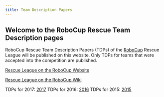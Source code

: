 ```yaml
---
title: Team Description Papers
---
```

## Welcome to the RoboCup Rescue Team Description pages

RoboCup Rescue Team Description Papers (TDPs) of the [RoboCup](http://robocup.org/) Rescue League will be published on this website. 
Only TDPs for teams that were accepted into the competition are published.

[Rescue League on the RoboCup Website](http://robocup.org/leagues/10)

[Rescue League on the RoboCup Wiki](http://wiki.robocup.org/Robot_League)

TDPs for 2017: [2017](2017/)
TDPs for 2016: [2016](2016/)
TDPs for 2015: [2015](2015/)



